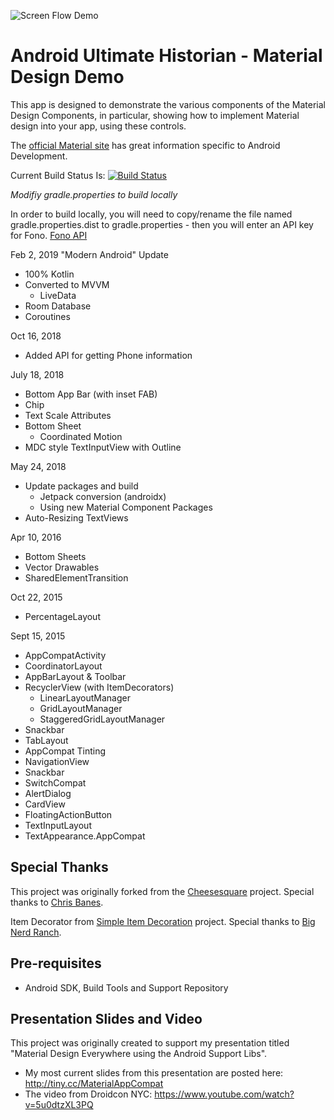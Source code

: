 ![Screen Flow Demo](https://github.com/mwolfson/android-historian/blob/master/art/historian2.gif)

Android Ultimate Historian - Material Design Demo
=================================================

This app is designed to demonstrate the various components of the Material Design Components, in particular, showing how to implement Material design into your app, using these controls.

The [official Material site](https://material.io/develop/android/) has great information specific to Android Development.

Current Build Status Is:
[![Build Status](https://app.bitrise.io/app/185d24999f31db04/status.svg?token=H8R81uEqmKABt_zQjgNRog&branch=master)](https://app.bitrise.io/app/185d24999f31db04)

_Modifiy gradle.properties to build locally_

In order to build locally, you will need to copy/rename the file named gradle.properties.dist to gradle.properties - then you will enter an API key for Fono.
[Fono API](https://fonoapi.freshpixl.com/)

Feb 2, 2019
"Modern Android" Update
- 100% Kotlin 
- Converted to MVVM
    - LiveData
- Room Database
- Coroutines

Oct 16, 2018
- Added API for getting Phone information


July 18, 2018
- Bottom App Bar (with inset FAB)
- Chip
- Text Scale Attributes
- Bottom Sheet
    - Coordinated Motion
- MDC style TextInputView with Outline

May 24, 2018
- Update packages and build
    - Jetpack conversion (androidx)
    - Using new Material Component Packages
- Auto-Resizing TextViews

Apr 10, 2016
- Bottom Sheets
- Vector Drawables
- SharedElementTransition

Oct 22, 2015
- PercentageLayout

Sept 15, 2015
- AppCompatActivity
- CoordinatorLayout
- AppBarLayout & Toolbar
- RecyclerView (with ItemDecorators)
    - LinearLayoutManager
    - GridLayoutManager
    - StaggeredGridLayoutManager        
- Snackbar
- TabLayout
- AppCompat Tinting
- NavigationView
- Snackbar
- SwitchCompat
- AlertDialog
- CardView
- FloatingActionButton
- TextInputLayout
- TextAppearance.AppCompat

Special Thanks
--------------
This project was originally forked from the [Cheesesquare](https://github.com/chrisbanes/cheesesquare) project. Special thanks to [Chris Banes](https://github.com/chrisbanes).  

Item Decorator from [Simple Item Decoration](http://bignerdranch.github.io/simple-item-decoration/) project. Special thanks to [Big Nerd Ranch](http://bignerdranch.github.io/). 

Pre-requisites
--------------

- Android SDK, Build Tools and Support Repository

Presentation Slides and Video
-----------------------------

This project was originally created to support my presentation titled "Material Design Everywhere using the Android Support Libs".

- My most current slides from this presentation are posted here: http://tiny.cc/MaterialAppCompat
- The video from Droidcon NYC: https://www.youtube.com/watch?v=5u0dtzXL3PQ


